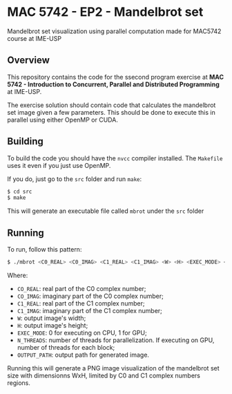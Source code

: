 # MAC 5742 - EP2 - Mandelbrot set
Mandelbrot set visualization using parallel computation made for MAC5742 course at IME-USP

## Overview

This repository contains the code for the ssecond program exercise at **MAC 5742 - Introduction to Concurrent, Parallel and Distributed Programming** at IME-USP.

The exercise solution should contain code that calculates the mandelbrot set image given a few parameters. This should be done to execute this in parallel using either OpenMP or CUDA.

## Building

To build the code you should have the `nvcc` compiler installed. The `Makefile` uses it even if you just use OpenMP.

If you do, just go to the `src` folder and run `make`:

```bash
$ cd src
$ make
```

This will generate an executable file called `mbrot` under the `src` folder

## Running

To run, follow this pattern:

```bash
$ ./mbrot <C0_REAL> <C0_IMAG> <C1_REAL> <C1_IMAG> <W> <H> <EXEC_MODE> <N_THREADS> <OUTPUT_PATH>
```

Where:
* `CO_REAL`: real part of the C0 complex number;
* `CO_IMAG`: imaginary part of the C0 complex number;
* `C1_REAL`: real part of the C1 complex number;
* `C1_IMAG`: imaginary part of the C1 complex number;
* `W`: output image's width;
* `H`: output image's height;
* `EXEC_MODE`: 0 for executing on CPU, 1 for GPU;
* `N_THREADS`: number of threads for parallelization. If executing on GPU, number of threads for each block;
* `OUTPUT_PATH`: output path for generated image.

Running this will generate a PNG image visualization of the mandelbrot set size with dimensionns WxH, limited by C0 and C1 complex numbers regions.

